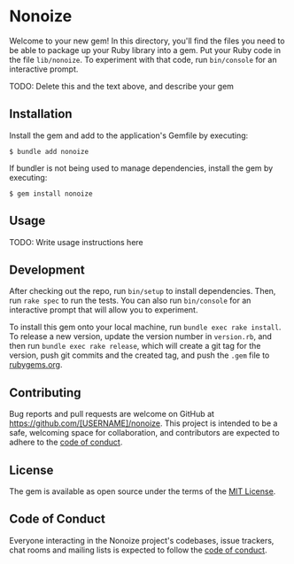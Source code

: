 # Nonoize

Welcome to your new gem! In this directory, you'll find the files you need to be able to package up your Ruby library into a gem. Put your Ruby code in the file `lib/nonoize`. To experiment with that code, run `bin/console` for an interactive prompt.

TODO: Delete this and the text above, and describe your gem

## Installation

Install the gem and add to the application's Gemfile by executing:

    $ bundle add nonoize

If bundler is not being used to manage dependencies, install the gem by executing:

    $ gem install nonoize

## Usage

TODO: Write usage instructions here

## Development

After checking out the repo, run `bin/setup` to install dependencies. Then, run `rake spec` to run the tests. You can also run `bin/console` for an interactive prompt that will allow you to experiment.

To install this gem onto your local machine, run `bundle exec rake install`. To release a new version, update the version number in `version.rb`, and then run `bundle exec rake release`, which will create a git tag for the version, push git commits and the created tag, and push the `.gem` file to [rubygems.org](https://rubygems.org).

## Contributing

Bug reports and pull requests are welcome on GitHub at https://github.com/[USERNAME]/nonoize. This project is intended to be a safe, welcoming space for collaboration, and contributors are expected to adhere to the [code of conduct](https://github.com/[USERNAME]/nonoize/blob/main/CODE_OF_CONDUCT.md).

## License

The gem is available as open source under the terms of the [MIT License](https://opensource.org/licenses/MIT).

## Code of Conduct

Everyone interacting in the Nonoize project's codebases, issue trackers, chat rooms and mailing lists is expected to follow the [code of conduct](https://github.com/[USERNAME]/nonoize/blob/main/CODE_OF_CONDUCT.md).
